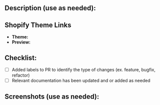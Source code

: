 ## Description (use as needed):

## Shopify Theme Links
- **Theme:**
- **Preview:**

## Checklist:
- [ ] Added labels to PR to identify the type of changes (ex. feature, bugfix, refactor)
- [ ] Relevant documentation has been updated and or added as needed

## Screenshots (use as needed):
